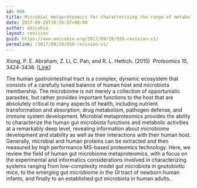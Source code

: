 ```yaml
---
id: 940
title: Microbial metaproteomics for characterizing the range of metabolic functions and activities of human gut microbiota
date: 2017-09-28T18:59:37+00:00
author: omicsbio
layout: revision
guid: https://www.omicsbio.org/2017/09/28/939-revision-v1/
permalink: /2017/09/28/939-revision-v1/
---
```

Xiong, P. E. Abraham, Z. Li, C. Pan, and R. L. Hettich. (2015)  _Proteomics_ _15_, 3424-3438. [[Link](http://onlinelibrary.wiley.com/wol1/doi/10.1002/pmic.201400571/abstract)]

The human gastrointestinal tract is a complex, dynamic ecosystem that consists of a carefully tuned balance of human host and microbiota membership. The microbiome is not merely a collection of opportunistic parasites, but rather provides important functions to the host that are absolutely critical to many aspects of health, including nutrient transformation and absorption, drug metabolism, pathogen defense, and immune system development. Microbial metaproteomics provides the ability to characterize the human gut microbiota functions and metabolic activities at a remarkably deep level, revealing information about microbiome development and stability as well as their interactions with their human host. Generally, microbial and human proteins can be extracted and then measured by high performance MS-based proteomics technology. Here, we review the field of human gut microbiome metaproteomics, with a focus on the experimental and informatics considerations involved in characterizing systems ranging from low-complexity model gut microbiota in gnotobiotic mice, to the emerging gut microbiome in the GI tract of newborn human infants, and finally to an established gut microbiota in human adults.

&nbsp;